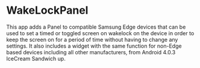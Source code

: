 # WakeLockPanel

This app adds a Panel to compatible Samsung Edge devices that can be used to set a timed or toggled screen on wakelock on the device in order to keep the screen on for a period of time without having to change any settings.
It also includes a widget with the same function for non-Edge based devices including all other manufacturers, from Android 4.0.3 IceCream Sandwich up.
